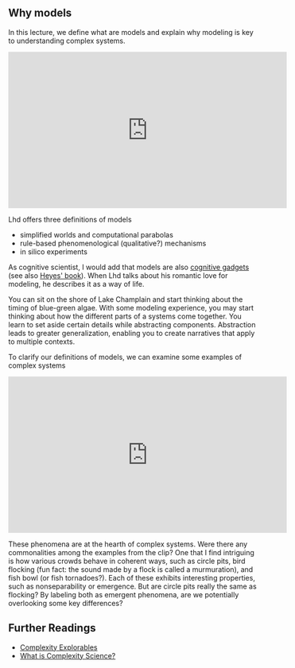 ## Why models

In this lecture, we define what are models and explain why modeling is key to understanding complex systems.

<iframe src="https://streaming.uvm.edu/embed/49956/" width="560" height="315" frameborder="0" allowfullscreen></iframe>

Lhd offers three definitions of models

- simplified worlds and computational parabolas
- rule-based phenomenological (qualitative?) mechanisms
- in silico experiments

As cognitive scientist, I would add that models are also [cognitive gadgets](https://cognitivemedium.com/tat/index.html) (see also [Heyes' book](https://www.hup.harvard.edu/books/9780674980150)). When Lhd talks about his romantic love for modeling, he describes it as a way of life. 

You can sit on the shore of Lake Champlain and start thinking about the timing of blue-green algae. With some modeling experience, you may start thinking about how the different parts of a systems come together. You learn to set aside certain details while abstracting  components. Abstraction leads to greater generalization, enabling you to create narratives that apply to multiple contexts.

To clarify our definitions of models, we can examine some examples of complex systems

<iframe src="https://streaming.uvm.edu/embed/49957/" width="560" height="315" frameborder="0" allowfullscreen></iframe>

These phenomena are at the hearth of complex systems. Were there any commonalities among the examples from the clip? One that I find intriguing is how various crowds behave in coherent ways, such as circle pits, bird flocking (fun fact: the sound made by a flock is called a murmuration), and fish bowl (or fish tornadoes?). Each of these exhibits interesting properties, such as nonseparability or emergence. But are circle pits really the same as flocking? By labeling both as emergent phenomena, are we potentially overlooking some key differences?

## Further Readings

 - [Complexity Explorables](https://www.complexity-explorables.org/)
 - [What is Complexity Science?](https://complexityexplained.github.io/)
